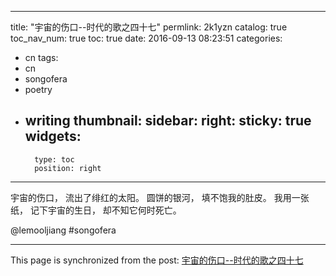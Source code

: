 
---
title: "宇宙的伤口--时代的歌之四十七"
permlink: 2k1yzn
catalog: true
toc_nav_num: true
toc: true
date: 2016-09-13 08:23:51
categories:
- cn
tags:
- cn
- songofera
- poetry
- writing
thumbnail: 
sidebar:
    right:
        sticky: true
widgets:
    -
        type: toc
        position: right
---


宇宙的伤口，
流出了绯红的太阳。
圆饼的银河，
填不饱我的肚皮。
我用一张纸，
记下宇宙的生日，
却不知它何时死亡。

 @lemooljiang       #songofera

- - -

This page is synchronized from the post: [宇宙的伤口--时代的歌之四十七](https://steemit.com/@lemooljiang/2k1yzn)
